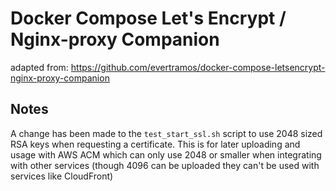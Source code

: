 # Docker Compose Let's Encrypt / Nginx-proxy Companion

adapted from:
https://github.com/evertramos/docker-compose-letsencrypt-nginx-proxy-companion

## Notes

A change has been made to the `test_start_ssl.sh` script to use 2048 sized RSA keys when requesting a certificate. This is for later uploading and usage with AWS ACM which can only use 2048 or smaller when integrating with other services (though 4096 can be uploaded they can't be used with services like CloudFront)

